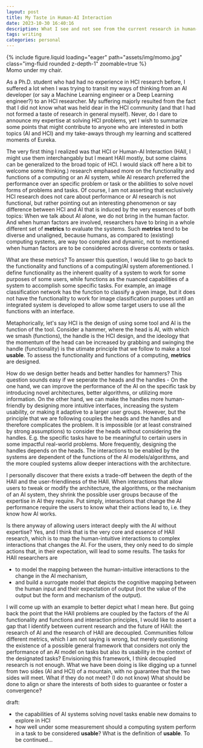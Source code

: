 ```yaml
---
layout: post
title: My Taste in Human-AI Interaction
date: 2023-10-30 16:40:16
description: What I see and not see from the current research in human-AI interaction.
tags: writing
categories: personal
---
```

<div class="row mt-3">
    <div class="col-sm mt-3 mt-md-0">
        {% include figure.liquid loading="eager" path="assets/img/momo.jpg" class="img-fluid rounded z-depth-1" zoomable=true %}
    </div>
</div>
<div class="caption">
    Momo under my chair.
</div>

As a Ph.D. student who had had no experience in HCI research before, I suffered a lot when I was trying to transit my ways of thinking from an AI developer (or say a Machine Learning engineer or a Deep Learning engineer?) to an HCI researcher. My suffering majorly resulted from the fact that I did not know what was held dear in the HCI community (and that I had not formed a taste of research in general myself). Never, do I dare to announce my expertise at solving HCI problems, yet I wish to summarize some points that might contribute to anyone who are interested in both topics (AI and HCI) and my take-aways through my learning and scattered moments of Eureka.

The very first thing I realized was that HCI or Human-AI Interaction (HAII, I might use them interchangably but I meant HAII mostly, but some claims can be generalized to the broad topic of HCI. I would slack off here a bit to welcome some thinking.) research emphased more on the functionality and functions of a computing or an AI system, while AI research preferred the performance over an specific problem or task or the abilities to solve novel forms of problems and tasks. Of course, I am not asserting that exclusively HCI research does not care about performance or AI research is not functional, but rather pointing out an interesting phenomenon or say difference between HCI and AI that is induced by the very essences of both topics: When we talk about AI alone, we do not bring in the human factor. And when human factors are involved, researchers have to bring in a whole different set of **metrics** to evaluate the systems. Such **metrics** tend to be diverse and unaligned, because humans, as compared to (existing) computing systems, are way too complex and dynamic, not to mentioned when human factors are to be considered across diverse contexts or tasks.

What are these metrics? To answer this question, I would like to go back to the functionality and functions of a computing/AI system aforementioned. I define functionality as the inherent quality of a system to work for some purposes of some users, while functions as the nuanced capabilities of a system to accomplish some specific tasks. For example, an image classification network has the function to classify a given image, but it does not have the functionality to work for image classification purposes until an integrated system is developed to allow some target users to use all the functions with an interface.

Metaphorically, let's say HCI is the design of using some tool and AI is the function of the tool. Consider a hammer, where the head is AI, with which we smash (functions), the handle is the HCI design, and the ideology that the momentum of the head can be increased by grabbing and swinging the handle (functionality) is the utimate principle that we follow to make a tool **usable**. To assess the functionality and functions of a computing, **metrics** are designed.

How do we design better heads and better handles for hammers? This question sounds easy if we seperate the heads and the handles - On the one hand, we can improve the performance of the AI on the specific task by introducing novel architectures, better algorithms, or utilizing more information. On the other hand, we can make the handles more human-friendly by designing more intuitive interfaces, increasing the system usability, or making it adaptive to a larger user groups. However, but the principle that we are following couples the heads and the handles and therefore complicates the problem. It is impossible (or at least constrained by strong assumptions) to consider the heads without considering the handles. E.g. the specific tasks have to be meaningful to certain users in some impactful real-world problems. More frequently, designing the handles depends on the heads. The interactions to be enabled by the systems are dependent of the functions of the AI models/algorithms, and the more coupled systems allow deeper interactions with the architecture.

I personally discover that there exists a trade-off between the depth of the HAII and the user-friendliness of the HAII. When interactions that allow users to tweak or modify the architecture, the algorithms, or the mechanism of an AI system, they shrink the possible user groups because of the expertise in AI they require. Put simply, interactions that change the AI performance require the users to know what their actions lead to, i.e. they know how AI works.

Is there anyway of allowing users interact deeply with the AI without expertise? Yes, and I think that is the very core and essence of HAII research, which is to map the human-intuitive interactions to complex interactions that changes the AI. For the users, they only need to do simple actions that, in their expectation, will lead to some results. The tasks for HAII researchers are
- to model the mapping between the human-intuitive interactions to the change in the AI mechanism,
- and build a surrogate model that depicts the cognitive mapping between the human input and their expectation of output (not the value of the output but the form and mechanism of the output).

I will come up with an example to better depict what I mean here. But going back the point that the HAII problems are coupled by the factors of the AI functionality and functions and interaction principles, I would like to assert a gap that I identify between current research and the future of HAII: the research of AI and the research of HAII are decoupled. Communities follow different metrics, which I am not saying is wrong, but merely questioning the existence of a possible general framework that considers not only the performance of an AI model on tasks but also its usability in the context of the designated tasks? Envisioning this framework, I think decoupled research is not enough. What we have been doing is like digging up a tunnel from two sides (AI and HCI) of a mountain, with no guarantee that the two sides will meet. What if they do not meet? (I do not know) What should be done to align or share the interests of both sides to guarantee or foster a convergence?


draft:
- the capabilities of AI systems solving novel tasks enable new domains to explore in HCI
- how well under some measurement should a computing system perform in a task to be considered **usable**? What is the definition of **usable**.
To be continued...